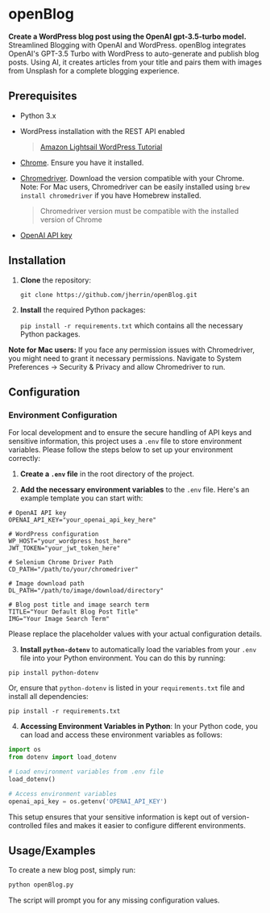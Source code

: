 
# openBlog

**Create a WordPress blog post using the OpenAI gpt-3.5-turbo model.** Streamlined Blogging with OpenAI and WordPress. openBlog integrates OpenAI's GPT-3.5 Turbo with WordPress to auto-generate and publish blog posts. Using AI, it creates articles from your title and pairs them with images from Unsplash for a complete blogging experience.

## Prerequisites

- Python 3.x
- WordPress installation with the REST API enabled

    >[Amazon Lightsail WordPress Tutorial](https://lightsail.aws.amazon.com/ls/docs/en_us/articles/amazon-lightsail-tutorial-launching-and-configuring-wordpress)
- [Chrome](https://www.google.com/chrome/). Ensure you have it installed.
- [Chromedriver](https://chromedriver.chromium.org/downloads). Download the version compatible with your Chrome. Note: For Mac users, Chromedriver can be easily installed using `brew install chromedriver` if you have Homebrew installed.

    > Chromedriver version must be compatible with the installed version of Chrome
    
- [OpenAI API key](https://platform.openai.com/account/api-keys)

## Installation

1. **Clone** the repository:

     `git clone https://github.com/jherrin/openBlog.git`

2. **Install** the required Python packages: 

    `pip install -r requirements.txt` which contains all the necessary Python packages.

**Note for Mac users:** If you face any permission issues with Chromedriver, you might need to grant it necessary permissions. Navigate to System Preferences -> Security & Privacy and allow Chromedriver to run.

## Configuration

### Environment Configuration

For local development and to ensure the secure handling of API keys and sensitive information, this project uses a `.env` file to store environment variables. Please follow the steps below to set up your environment correctly:

1. **Create a `.env` file** in the root directory of the project.

2. **Add the necessary environment variables** to the `.env` file. Here's an example template you can start with:

```env
# OpenAI API key
OPENAI_API_KEY="your_openai_api_key_here"

# WordPress configuration
WP_HOST="your_wordpress_host_here"
JWT_TOKEN="your_jwt_token_here"

# Selenium Chrome Driver Path
CD_PATH="/path/to/your/chromedriver"

# Image download path
DL_PATH="/path/to/image/download/directory"

# Blog post title and image search term
TITLE="Your Default Blog Post Title"
IMG="Your Image Search Term"
```

Please replace the placeholder values with your actual configuration details. 

3. **Install `python-dotenv`** to automatically load the variables from your `.env` file into your Python environment. You can do this by running:

```
pip install python-dotenv
```

Or, ensure that `python-dotenv` is listed in your `requirements.txt` file and install all dependencies:

```
pip install -r requirements.txt
```

4. **Accessing Environment Variables in Python**: In your Python code, you can load and access these environment variables as follows:

```python
import os
from dotenv import load_dotenv

# Load environment variables from .env file
load_dotenv()

# Access environment variables
openai_api_key = os.getenv('OPENAI_API_KEY')
```

This setup ensures that your sensitive information is kept out of version-controlled files and makes it easier to configure different environments.

## Usage/Examples

To create a new blog post, simply run:

```python
python openBlog.py
``` 

The script will prompt you for any missing configuration values.

